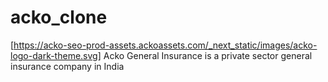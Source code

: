 # acko_clone

[https://acko-seo-prod-assets.ackoassets.com/_next_static/images/acko-logo-dark-theme.svg] Acko General Insurance is a private sector general insurance company in India
